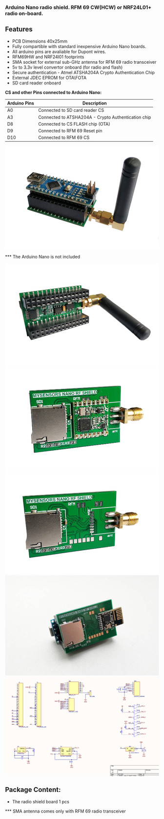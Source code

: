 ### Arduino Nano radio shield. RFM 69 CW(HCW)  or NRF24L01+ radio on-board. 


## Features
- PCB Dimensions 40x25mm
- Fully compartible with standard inexpensive Arduino Nano boards.
- All arduino pins are avaliable for Dupont wires.
- RFM69HW and NRF24l01 footprints
- SMA socket for external sub-GHz antenna for RFM 69 radio transceiver
- 5v to 3.3v level convertor onboard (for radio and flash)
- Secure authentication - Atmel ATSHA204A Crypto Authentication Chip
- External JDEC EPROM for OTA\FOTA
- SD card reader onboard


**CS and other Pins  connected to Arduino Nano:** 


Arduino Pins|	Description
------------|--------------
A0 |	Connected to SD card reader CS
A3 |	Connected to ATSHA204A - Crypto Authentication chip
D8 |	Connected to CS FLASH chip (OTA) 
D9 |	Connected to RFM 69 Reset pin 
D10 |	Connected to RFM 69 CS 


![Arduino Nano RFM sheild]( https://github.com/EasySensors/nanoShield/blob/master/nano_rf_shiels_top2.jpg?raw=true)

*** The Arduino Nano is not included

![Arduino Nano RFM sheild]( https://github.com/EasySensors/nanoShield/blob/master/nano_rf_shiels_top1.jpg?raw=true)
![Arduino Nano RFM sheild]( https://github.com/EasySensors/nanoShield/blob/master/nano_rf_shiels_bottom1.jpg?raw=true)
![Arduino Nano RFM sheild]( https://github.com/EasySensors/nanoShield/blob/master/nano_rf_shiels_bottom2.jpg?raw=true)
![Arduino Nano RFM sheild]( https://github.com/EasySensors/nanoShield/blob/master/nano_rf_shiels_bottomNRF.jpg?raw=true)
![Arduino Nano RFM sheild]( https://github.com/EasySensors/nanoShield/blob/master/schem.jpg?raw=true)



## Package Content:
-	The radio shield board 1 pcs

*** SMA antenna comes only with RFM 69 radio transceiver

 
